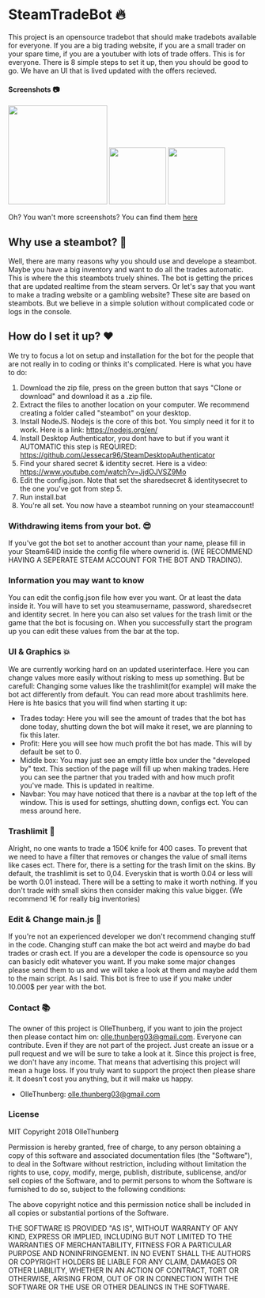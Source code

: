 # SteamTradeBot :fire:
This project is an opensource tradebot that should make tradebots available for everyone. If you are a big trading website, if you are a small trader on your spare time, if you are a youtuber with lots of trade offers. This is for everyone. There is 8 simple steps to set it up, then you should be good to go. We have an UI that is lived updated with the offers recieved. 

#### Screenshots :camera:
<img src="https://user-images.githubusercontent.com/7386785/46103266-af1be780-c1d0-11e8-8554-7a63a99bad83.PNG" width="200">
<img src="https://user-images.githubusercontent.com/7386785/46106221-754edf00-c1d8-11e8-82b3-28577aea7616.PNG" width="115">
<img src="https://user-images.githubusercontent.com/7386785/46106324-ae874f00-c1d8-11e8-9eba-89ce50846833.PNG" width="115">

Oh? You wan't more screenshots? You can find them [here]()

## Why use a steambot? :microscope:
Well, there are many reasons why you should use and develope a steambot. Maybe you have a big inventory and want to do all the trades automatic. This is where the this steambots truely shines. The bot is getting the prices that are updated realtime from the steam servers. Or let's say that you want to make a trading website or a gambling website? These site are based on steambots. But we believe in a simple solution without complicated code or logs in the console. 

## How do I set it up? :heart:
We try to focus a lot on setup and installation for the bot for the people that are not really in to coding or thinks it's complicated.
Here is what you have to do:

1. Download the zip file, press on the green button that says "Clone or download" and download it as a .zip file. 
2. Extract the files to another location on your computer. We recommend creating a folder called "steambot" on your desktop. 
3. Install NodeJS. Nodejs is the core of this bot. You simply need it for it to work. Here is a link: https://nodejs.org/en/
4. Install Desktop Authenticator, you dont have to but if you want it AUTOMATIC this step is REQUIRED: https://github.com/Jessecar96/SteamDesktopAuthenticator
5. Find your shared secret & identity secret. Here is a video: https://www.youtube.com/watch?v=JjdOJVSZ9Mo
6. Edit the config.json. Note that set the sharedsecret & identitysecret to the one you've got from step 5. 
7. Run install.bat
8. You're all set. You now have a steambot running on your steamaccount! 

### Withdrawing items from your bot. :sunglasses:
If you've got the bot set to another account than your name, please fill in your Steam64ID inside the config file where ownerid is. 
(WE RECOMMEND HAVING A SEPERATE STEAM ACCOUNT FOR THE BOT AND TRADING).

### Information you may want to know
You can edit the config.json file how ever you want. Or at least the data inside it. You will have to set you steamusername, password, sharedsecret and identity secret. In here you can also set values for the trash limit or the game that the bot is focusing on. When you successfully start the program up you can edit these values from the bar at the top. 

### UI & Graphics :boom:
We are currently working hard on an updated userinterface. Here you can change values more easily without risking to mess up something. But be carefull: Changing some values like the trashlimit(for example) will make the bot act differently from default. You can read more about trashlimits here. Here is hte basics that you will find when starting it up:
 - Trades today: Here you will see the amount of trades that the bot has done today, shutting down the bot will make it reset, we are planning to fix this later.
 - Profit: Here you will see how much profit the bot has made. This will by default be set to 0.
 - Middle box: You may just see an empty little box under the "developed by" text. This section of the page will fill up when making trades. Here you can see the partner that you traded with and how much profit you've made. This is updated in realtime.
 - Navbar: You may have noticed that there is a navbar at the top left of the window. This is used for settings, shutting down, configs ect. You can mess around here.

### Trashlimit :shit:
Alright, no one wants to trade a 150€ knife for 400 cases. To prevent that we need to have a filter that removes or changes the value of small items like cases ect. There for, there is a setting for the trash limit on the skins. By default, the trashlimit is set to 0,04. Everyskin that is worth 0.04 or less will be worth 0.01 instead. There will be a setting to make it worth nothing. If you don't trade with small skins then consider making this value bigger. (We recommend 1€ for really big inventories) 

### Edit & Change main.js :scroll:
If you're not an experienced developer we don't recommend changing stuff in the code. Changing stuff can make the bot act weird and maybe do bad trades or crash ect. If you are a developer the code is opensource so you can basicly edit whatever you want. If you make some major changes please send them to us and we will take a look at them and maybe add them to the main script. As I said. This bot is free to use if you make under 10.000$ per year with the bot.

### Contact :books:
The owner of this project is OlleThunberg, if you want to join the project then please contact him on: olle.thunberg03@gmail.com. 
Everyone can contribute. Even if they are not part of the project. Just create an issue or a pull request and we will be sure to take a look at it. 
Since this project is free, we don't have any income. That means that advertising this project will mean a huge loss. If you truly want to support the project then please share it. It doesn't cost you anything, but it will make us happy.
 - OlleThunberg: olle.thunberg03@gmail.com



### License
MIT
Copyright 2018 OlleThunberg

Permission is hereby granted, free of charge, to any person obtaining a copy of this software and associated documentation files (the "Software"), to deal in the Software without restriction, including without limitation the rights to use, copy, modify, merge, publish, distribute, sublicense, and/or sell copies of the Software, and to permit persons to whom the Software is furnished to do so, subject to the following conditions:

The above copyright notice and this permission notice shall be included in all copies or substantial portions of the Software.

THE SOFTWARE IS PROVIDED "AS IS", WITHOUT WARRANTY OF ANY KIND, EXPRESS OR IMPLIED, INCLUDING BUT NOT LIMITED TO THE WARRANTIES OF MERCHANTABILITY, FITNESS FOR A PARTICULAR PURPOSE AND NONINFRINGEMENT. IN NO EVENT SHALL THE AUTHORS OR COPYRIGHT HOLDERS BE LIABLE FOR ANY CLAIM, DAMAGES OR OTHER LIABILITY, WHETHER IN AN ACTION OF CONTRACT, TORT OR OTHERWISE, ARISING FROM, OUT OF OR IN CONNECTION WITH THE SOFTWARE OR THE USE OR OTHER DEALINGS IN THE SOFTWARE.

